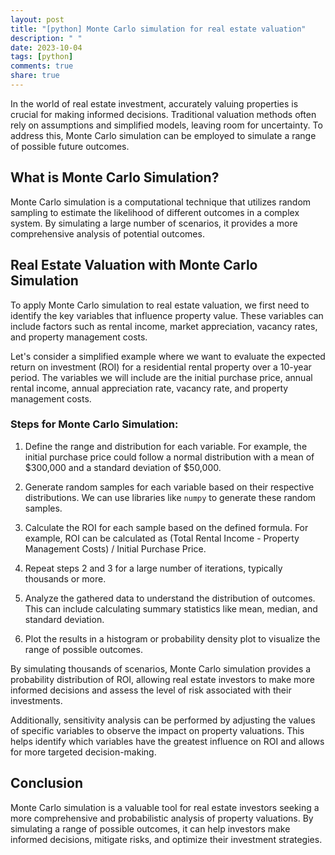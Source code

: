 ```yaml
---
layout: post
title: "[python] Monte Carlo simulation for real estate valuation"
description: " "
date: 2023-10-04
tags: [python]
comments: true
share: true
---
```


In the world of real estate investment, accurately valuing properties is crucial for making informed decisions. Traditional valuation methods often rely on assumptions and simplified models, leaving room for uncertainty. To address this, Monte Carlo simulation can be employed to simulate a range of possible future outcomes.

## What is Monte Carlo Simulation?

Monte Carlo simulation is a computational technique that utilizes random sampling to estimate the likelihood of different outcomes in a complex system. By simulating a large number of scenarios, it provides a more comprehensive analysis of potential outcomes.

## Real Estate Valuation with Monte Carlo Simulation

To apply Monte Carlo simulation to real estate valuation, we first need to identify the key variables that influence property value. These variables can include factors such as rental income, market appreciation, vacancy rates, and property management costs.

Let's consider a simplified example where we want to evaluate the expected return on investment (ROI) for a residential rental property over a 10-year period. The variables we will include are the initial purchase price, annual rental income, annual appreciation rate, vacancy rate, and property management costs.

### Steps for Monte Carlo Simulation:

1. Define the range and distribution for each variable. For example, the initial purchase price could follow a normal distribution with a mean of $300,000 and a standard deviation of $50,000.

2. Generate random samples for each variable based on their respective distributions. We can use libraries like `numpy` to generate these random samples.

3. Calculate the ROI for each sample based on the defined formula. For example, ROI can be calculated as (Total Rental Income - Property Management Costs) / Initial Purchase Price.

4. Repeat steps 2 and 3 for a large number of iterations, typically thousands or more.

5. Analyze the gathered data to understand the distribution of outcomes. This can include calculating summary statistics like mean, median, and standard deviation.

6. Plot the results in a histogram or probability density plot to visualize the range of possible outcomes.

By simulating thousands of scenarios, Monte Carlo simulation provides a probability distribution of ROI, allowing real estate investors to make more informed decisions and assess the level of risk associated with their investments.

Additionally, sensitivity analysis can be performed by adjusting the values of specific variables to observe the impact on property valuations. This helps identify which variables have the greatest influence on ROI and allows for more targeted decision-making.

## Conclusion

Monte Carlo simulation is a valuable tool for real estate investors seeking a more comprehensive and probabilistic analysis of property valuations. By simulating a range of possible outcomes, it can help investors make informed decisions, mitigate risks, and optimize their investment strategies.